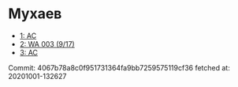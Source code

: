 # Мухаев
- [1: AC](1.md)
- [2: WA 003 (9/17)](2.md)
- [3: AC](3.md)

Commit: 4067b78a8c0f951731364fa9bb7259575119cf36
 fetched at: 20201001-132627
